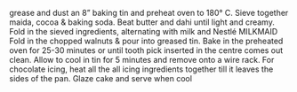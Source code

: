 grease and dust an 8” baking tin and preheat oven to 180° C. Sieve together maida, cocoa & baking soda.
Beat butter and dahi until light and creamy. Fold in the sieved ingredients, alternating with milk and Nestlé MILKMAID Fold in the chopped walnuts & pour into greased tin.
Bake in the preheated oven for 25-30 minutes or until tooth pick inserted in the centre comes out clean. Allow to cool in tin for 5 minutes and remove onto a wire rack.
For chocolate icing, heat all the all icing ingredients together till it leaves the sides of the pan. Glaze cake and serve when cool